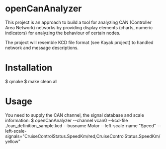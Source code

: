 openCanAnalyzer
==

This project is an approach to build a tool for analyzing CAN (Controller Area Network)
networks by providing display elements (charts, numeric indicators) for analyzing the
behaviour of certain nodes.

The project will resemble KCD file format (see Kayak project) to handled network and
message descriptions.

Installation
==
  $ qmake
  $ make clean all

Usage
==
You need to supply the CAN channel, the signal database and scale information:
    $ openCanAnalyzer --channel vcan0 --kcd-file ./can_definition_sample.kcd --busname Motor --left-scale-name "Speed" --left-scale-signals="CruiseControlStatus.SpeedKm/red,CruiseControlStatus.SpeedKm/yellow"

